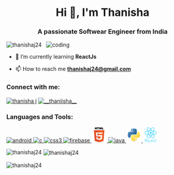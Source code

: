<h1 align="center">Hi 👋, I'm Thanisha</h1>
<h3 align="center">A passionate Softwear Engineer from India</h3>

<img align="right" alt="coding" width="400" src="https://user-images.githubusercontent.com/74038190/248884004-af212da4-8588-4d7c-8400-16e56f2746a0.gif">

<p align="left"> <img src="https://komarev.com/ghpvc/?username=thanishaj24&label=Profile%20views&color=0e75b6&style=flat" alt="thanishaj24" /> </p>

- 🌱 I’m currently learning **ReactJs**

- 📫 How to reach me **thanishaj24@gmail.com**

<h3 align="left">Connect with me:</h3>
<p align="left">
<a href="https://linkedin.com/in/thanisha j" target="blank"><img align="center" src="https://raw.githubusercontent.com/rahuldkjain/github-profile-readme-generator/master/src/images/icons/Social/linked-in-alt.svg" alt="thanisha j" height="30" width="40" /></a>
<a href="https://instagram.com/__thaniisha__" target="blank"><img align="center" src="https://raw.githubusercontent.com/rahuldkjain/github-profile-readme-generator/master/src/images/icons/Social/instagram.svg" alt="__thaniisha__" height="30" width="40" /></a>
</p>

<h3 align="left">Languages and Tools:</h3>
<p align="left"> <a href="https://developer.android.com" target="_blank" rel="noreferrer"> <img src="https://skillicons.dev/icons?i=android" alt="android" width="40" height="40"/> </a> <a href="https://www.cprogramming.com/" target="_blank" rel="noreferrer"> <img src="https://skillicons.dev/icons?i=c" alt="c" width="40" height="40"/> </a> <a href="https://www.w3schools.com/css/" target="_blank" rel="noreferrer"> <img src="https://skillicons.dev/icons?i=css3" alt="css3" width="40" height="40"/> </a> <a href="https://firebase.google.com/" target="_blank" rel="noreferrer"> <img src="https://www.vectorlogo.zone/logos/firebase/firebase-icon.svg" alt="firebase" width="40" height="40"/> </a> <a href="https://www.w3.org/html/" target="_blank" rel="noreferrer"> <img src="https://raw.githubusercontent.com/devicons/devicon/master/icons/html5/html5-original-wordmark.svg" alt="html5" width="40" height="40"/> </a> <a href="https://www.java.com" target="_blank" rel="noreferrer"> <img src="https://skillicons.dev/icons?i=java" alt="java" width="40" height="40"/> </a> <a href="https://www.python.org" target="_blank" rel="noreferrer"> <img src="https://raw.githubusercontent.com/devicons/devicon/master/icons/python/python-original.svg" alt="python" width="40" height="40"/> </a> <a href="https://reactjs.org/" target="_blank" rel="noreferrer"> <img src="https://raw.githubusercontent.com/devicons/devicon/master/icons/react/react-original-wordmark.svg" alt="react" width="40" height="40"/> </a> </p>

<p><img align="left" src="https://github-readme-stats.vercel.app/api/top-langs?username=thanishaj24&show_icons=true&locale=en&layout=compact" alt="thanishaj24" /></p>

<p>&nbsp;<img align="center" src="https://github-readme-stats.vercel.app/api?username=thanishaj24&show_icons=true&locale=en" alt="thanishaj24" /></p>

<p><img align="center" src="https://github-readme-streak-stats.herokuapp.com/?user=thanishaj24&" alt="thanishaj24" /></p>
